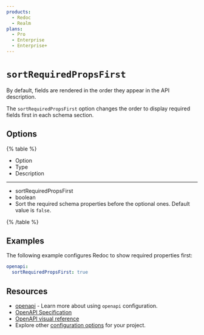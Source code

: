 ```yaml
---
products:
  - Redoc
  - Realm
plans:
  - Pro
  - Enterprise
  - Enterprise+
---
```

# `sortRequiredPropsFirst`

By default, fields are rendered in the order they appear in the API description.

The `sortRequiredPropsFirst` option changes the order to display required fields first in each schema section.

## Options

{% table %}

* Option
* Type
* Description

---

* sortRequiredPropsFirst
* boolean
* Sort the required schema properties before the optional ones. Default value is `false`.

{% /table %}

## Examples

The following example configures Redoc to show required properties first:

```yaml {% title="redocly.yaml" %}
openapi:
  sortRequiredPropsFirst: true
```

## Resources

- [openapi](./index.md) - Learn more about using `openapi` configuration.
- [OpenAPI Specification](https://spec.openapis.org/oas/latest.html)
- [OpenAPI visual reference](https://redocly.com/learn/openapi/openapi-visual-reference)
- Explore other [configuration options](../index.md) for your project.
